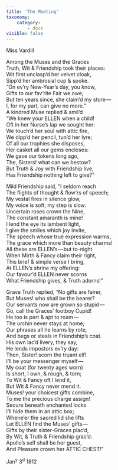 ```yaml
---
title: 'The Meeting'
taxonomy:
    category:
        - docs
visible: false
---
```


<div class="author">Miss Vardill</div>

Among the Muses and the Graces  
Truth, Wit & Friendship took their places:  
Wit first unclasp’d her velvet cloak,  
Sipp’d her ambrosial cup & spoke.  
“On ev’ry New-Year’s day, you know,  
Gifts to our fav’rite Fair we owe;  
But ten years since, she claim’d my store —   
I, for my part, can give no more.”  
A kindred Muse replied & smil’d  
“We knew your ELLEN when a child!  
Oft in her Nurse’s lap we sought her:  
We touch’d her soul with attic fire,  
We dipp’d her pencil, tun’d her lyre;  
Of all our trophies she disposes,  
Her casket all our gems encloses:  
We gave our tokens long ago,  
The, Sisters! what can we bestow?  
But Truth & Joy with Friendship live,  
Has Friendship nothing left to give?”

Mild Friendship said, “I seldom reach  
The flights of thought & flow’rs of speech;  
My vestal fires in silence glow,  
My voice is soft, my step is slow:  
Uncertain roses crown the Nine,  
The constant amaranth is mine!  
I lend the eye its lambent light,  
I give the smiles which joy invite,  
The speech whose true expression warms,  
The grace which more than beauty charms!  
All these are ELLEN’s — but to-night  
When Mirth & Fancy claim their right,  
This brief & simple verse I bring,  
At ELLEN’s shrine my offering:  
Our favour’d ELLEN never scorns  
What Friendship gives, & Truth adorns!”

Grave Truth replied, “No gifts are fairer,  
But Muses! who shall be the bearer?  
Our servants now are grown so stupid —   
Go, call the Graces’ footboy Cupid!  
He too is pert & apt to roam —   
The urchin never stays at home;  
Our phrases all he learns by rote,  
And begs or steals in Friendship’s coat.  
His own lac’d livery, they say,  
He lends impostors ev’ry day:  
Then, Sister! scorn the truant elf!  
I’ll be your messenger myself —   
My coat (for twenty ages worn)  
Is short, I own, & rough, & torn;  
To Wit & Fancy oft I lend it,  
But Wit & Fancy never mend it.  
Muses! your choicest gifts combine,  
To me the precious charge assign!  
Secure beneath enchanted locks  
I’ll hide them in an attic box;  
Whene’er the sacred lid she lifts  
Let ELLEN find the Muses’ gifts —   
Gifts by their sister-Graces plac’d,  
By Wit, & Truth & Friendship grac’d:  
Apollo’s self shall be her guest,  
And Pleasure crown her ATTIC CHEST!”

Jan<sup>y</sup> 3<sup>d</sup> 1812